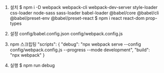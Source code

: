 1. 설치
$ npm i -D webpack webpack-cli webpack-dev-server style-loader css-loader node-sass sass-loader babel-loader @babel/core @babel/cli @babel/preset-env @babel/preset-react
$ npm i react react-dom prop-types

2. 설정
config/babel.config.json
config/webpack.config.js

3. npm 스크립팅
  "scripts": {
    "debug": "npx webpack serve --config config/webpack.config.js --progress --mode development",
    "build": "npx webpack"
  }

4. 실행
$ npm run debug
